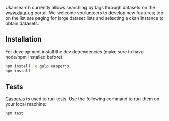Ukansearch currently allows searching by tags through datasets on the www.data.ug portal. We welcome voulunteers to develop new features; top on the list are paging for large dataset lists and selecting a ckan instance to obtain datasets. 

## Installation

For development install the dev dependencies (make sure to have node/npm installed before):

```bash
npm install -g gulp casperjs
npm install
```

## Tests

[CasperJs](http://casperjs.org/) is used to run tests. Use the following command to run them on your local machine:

```bash
npm test
```
